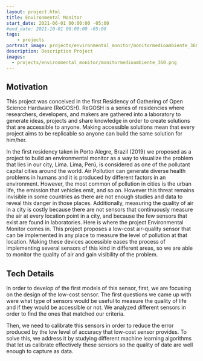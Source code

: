```yaml
---
layout: project.html
title: Environmental Monitor 
start_date: 2021-06-01 00:00:00 -05:00
#end_date: 2021-10-01 00:00:00 -05:00
tags:
	- projects
portrait_image: projects/environmental_monitor/monitormedioambiente_360.png
description: Description Project
images:
  - projects/environmental_monitor/monitormedioambiente_360.png
---
```


 
## Motivation

This project was conceived in the first Residency of Gathering of Open Science
Hardware (ReGOSH). ReGOSH is a series of residencies where researchers, 
developers, and makers are gathered into a laboratory to generate ideas, 
projects and share knowledge in order to create solutions that are accessible
to anyone. Making accessible solutions mean that every project aims to be
replicable so anyone can build the same solution for him/her.

In the first residency taken in Porto Alegre, Brazil (2019) we proposed as a project to
build an environmental monitor as a way to visualize the problem that lies in
our city, Lima. Lima, Perú, is considered as one of the pollutant capital
cities around the world. Air Pollution can generate diverse health problems in
humans and it is produced by different factors in an environment. However, the
most common of pollution in cities is the urban life, the emission that
vehicles emit, and so on. However this threat remains invisible in some
countries as there are not enough studies and data to reveal this danger 
in those places. Additionally, measuring the quality of air in a city is costly
because there are not sensors that continuously measure the air at every
location point in a city, and because the few sensors that exist are found in
laboratories. Here is where the project Environmental Monitor comes in. This
project proposes a low-cost air-quality sensor that can be implemented in any
place to measure the level of pollution at that location. Making these devices
accessible eases the process of implementing several sensors of this kind in
different areas, so we are able to monitor the quality of air and gain
visibility of the problem. 


## Tech Details

In order to develop of the first models of this sensor, first, we are focusing
on the design of the low-cost sensor. The first questions we came up with were
what type of sensors would be useful to measure the quality of life and if they
would be accessible or not. We analyzed different sensors in order to find the
ones that matched our criteria.

Then, we need to calibrate this sensors in order to reduce the error produced
by the low level of accuracy that low-cost sensor provides. To solve this, we
address it by studying different machine learning algorithms that let us
calibrate effectively these sensors so the quality of date are well enough to
capture as data.


